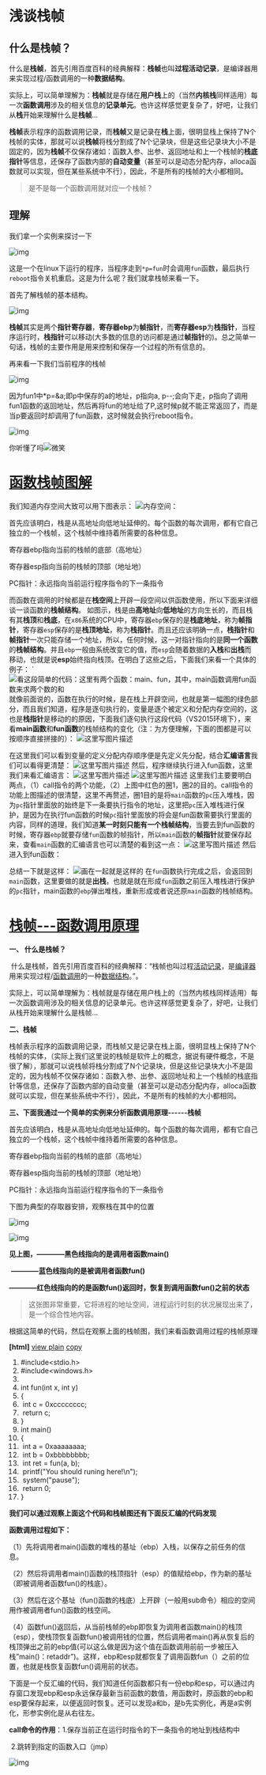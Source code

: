 # 浅谈栈帧

## 什么是栈帧？

什么是**栈帧**，首先引用百度百科的经典解释：**栈帧**也叫**过程活动记录**，是编译器用来实现过程/函数调用的一种**数据结构**。

实际上，可以简单理解为：**栈帧**就是存储在**用户栈**上的（当然**内核栈**同样适用）每一次**函数调用**涉及的相关信息的**记录单元**。也许这样感觉更复杂了，好吧，让我们从**栈**开始来理解什么是**栈帧**...

**栈帧**表示程序的函数调用记录，而**栈帧**又是记录在**栈**上面，很明显栈上保持了N个栈帧的实体，那就可以说**栈帧**将栈分割成了N个记录块，但是这些记录块大小不是固定的，因为**栈帧**不仅保存诸如：函数入参、出参、返回地址和上一个栈帧的**栈底指针**等信息，还保存了函数内部的**自动变量**（甚至可以是动态分配内存，alloca函数就可以实现，但在某些系统中不行），因此，不是所有的栈帧的大小都相同。

> 是不是每一个函数调用就对应一个栈帧？

## 理解

我们拿一个实例来探讨一下

![img](https://img-blog.csdn.net/20160610101140457?watermark/2/text/aHR0cDovL2Jsb2cuY3Nkbi5uZXQv/font/5a6L5L2T/fontsize/400/fill/I0JBQkFCMA==/dissolve/70/gravity/Center)

这是一个在linux下运行的程序，当程序走到`*p=fun`时会调用`fun`函数，最后执行`reboot`指令关机重启。这是为什么呢？我们就拿栈帧来看一下。

首先了解栈帧的基本结构。

![img](https://img-blog.csdn.net/20160610101439524)

**栈帧**其实是两个**指针寄存器**，**寄存器ebp**为**帧指针**，而**寄存器esp**为**栈指针**，当程序运行时，**栈指针**可以移动(大多数的信息的访问都是通过**帧指针**的)。总之简单一句话，栈帧的主要作用是用来控制和保存一个过程的所有信息的。

再来看一下我们当前程序的栈帧

![img](https://img-blog.csdn.net/20160610101903343)

因为fun1中*p=&a;即p中保存的a的地址，p指向a,  p--;会向下走，p指向了调用fun1函数的返回地址，然后再将fun的地址给了P,这时候p就不能正常返回了，而是当p要返回时却调用了fun函数，这时候就会执行reboot指令。

![img](https://img-blog.csdn.net/20160610102744746)

你听懂了吗![微笑](http://static.blog.csdn.net/xheditor/xheditor_emot/default/smile.gif)

# [函数栈帧图解](https://blog.csdn.net/stay_the_course/article/details/53044575)

我们知道内存空间大致可以用下图表示： 
![内存空间：](https://img-blog.csdn.net/20161105112931820) 



首先应该明白，栈是从高地址向低地址延伸的。每个函数的每次调用，都有它自己独立的一个栈帧，这个栈帧中维持着所需要的各种信息。

寄存器ebp指向当前的栈帧的底部（高地址）

寄存器esp指向当前的栈帧的顶部（地址地）

PC指针：永远指向当前运行程序指令的下一条指令

而函数在调用的时候都是在**栈空间**上开辟一段空间以供函数使用，所以下面来详细谈一谈函数的**栈帧结构**。 
如图示，栈是由**高地址**向**低地址**的方向生长的，而且栈有其**栈顶**和**栈底**，在`x86`系统的CPU中，寄存器`ebp`保存的是**栈底地址**，称为**帧指针**，寄存器`esp`保存的是**栈顶地址**，称为**栈指针**。而且还应该明确一点，**栈指针**和**帧指针**一次只能存储一个地址，所以，任何时候，这一对指针指向的是**同一个函数**的**栈帧结构**。并且`ebp`一般由系统改变它的值，而`esp`会随着数据的**入栈**和**出栈**而移动，也就是说**esp**始终指向栈顶。在明白了这些之后，下面我们来看一个具体的例子： 
`![看这段简单的代码：这里有两个函数：main、fun，其中，main函数调用fun函数来求两个数的和](https://img-blog.csdn.net/20161105101933541) 
就像前面说的，函数在执行的时候，是在栈上开辟空间，也就是第一幅图的绿色部分，而且我们知道，程序是逐句执行的，变量是逐个被定义和分配内存空间的，这也是**栈指针**是移动的的原因，下面我们逐句执行这段代码（VS2015环境下），来看**main函数**和**fun函数**的栈帧结构的变化（注：为方便理解，下面的图都是可以按顺序直接拼接的）： 
![这里写图片描述](https://img-blog.csdn.net/20161105113152089)

在这里我们可以看到变量的定义分配内存顺序便是先定义先分配，结合**汇编语言**我们可以看得更清楚： 
![这里写图片描述](https://img-blog.csdn.net/20161105115607950) 
然后，程序继续执行进入fun函数，这里我们来看汇编语言： 
![这里写图片描述](https://img-blog.csdn.net/20161105115649545) 
![这里写图片描述](https://img-blog.csdn.net/20161105114640250) 
这里我们主要要明白两点，（1）call指令的两个功能，（2）上图中红色的圈1，圈2的目的。call指令的功能上图描述的很清楚，这里不再赘述，圈1目的是将`main`函数的`pc`压入堆栈，因为`pc`指针里面放的始终是下一条要执行指令的地址，这里把`pc`压入堆栈进行保护，是因为在执行fun函数的时候`pc`指针里面放的将会是fun函数需要执行里面的内容，同样的道理，我们知道**某一时刻只能有一个栈帧结构**，当要去到fun函数的时候，寄存器`ebp`就要存储`fun`函数的帧指针，所以`main`函数的**帧指针**就要保存起来，查看`main`函数的汇编语言也可以清楚的看到这一点： 
![这里写图片描述](https://img-blog.csdn.net/20161105115118583) 
然后进入到fun函数：

总结一下就是这样： 
![画在一起就是这样的](https://img-blog.csdn.net/20161105112013112) 
在`fun`函数执行完成之后，会返回到`main`函数，这里要做的就是**出栈**，也就是就在形成`fun`函数之前压入堆栈进行保护的`pc`指针，main函数的`ebp`弹出堆栈，重新形成或者说还原`main`函数的栈帧结构。



# [栈帧---函数调用原理](https://blog.csdn.net/dream_1996/article/details/53845441)

**一、 什么是栈帧？**

​    什么是栈帧，首先引用百度百科的经典解释：“栈帧也叫过程[活动记录](http://baike.baidu.com/view/2196586.htm)，是[编译器](http://baike.baidu.com/view/487018.htm)用来实现过程/[函数调用](http://baike.baidu.com/view/2369016.htm)的一种[数据结构](http://baike.baidu.com/view/9900.htm)。”。

​    实际上，可以简单理解为：栈帧就是存储在用户栈上的（当然内核栈同样适用）每一次函数调用涉及的相关信息的记录单元。也许这样感觉更复杂了，好吧，让我们从栈开始来理解什么是栈帧...

**二、栈帧**

​    栈帧表示程序的函数调用记录，而栈帧又是记录在栈上面，很明显栈上保持了N个栈帧的实体，（实际上我们这里说的栈帧是软件上的概念，据说有硬件概念，不是很了解），那就可以说栈帧将栈分割成了N个记录块，但是这些记录块大小不是固定的，因为栈帧不仅保存诸如：函数入参、出参、返回地址和上一个栈帧的栈底指针等信息，还保存了函数内部的自动变量（甚至可以是动态分配内存，alloca函数就可以实现，但在某些系统中不行），因此，不是所有的栈帧的大小都相同。

**三、下面我通过一个简单的实例来分析函数调用原理------栈帧**

首先应该明白，栈是从高地址向低地址延伸的。每个函数的每次调用，都有它自己独立的一个栈帧，这个栈帧中维持着所需要的各种信息。

寄存器ebp指向当前的栈帧的底部（高地址）

寄存器esp指向当前的栈帧的顶部（地址地）

PC指针：永远指向当前运行程序指令的下一条指令

下图为典型的存取器安排，观察栈在其中的位置

![img](https://img-blog.csdn.net/20161223233131357?watermark/2/text/aHR0cDovL2Jsb2cuY3Nkbi5uZXQvZHJlYW1fMTk5Ng==/font/5a6L5L2T/fontsize/400/fill/I0JBQkFCMA==/dissolve/70/gravity/Center)

![img](./20161223233131357.png)

**见上图，————黑色线指向的是调用者函数main()**

​               **————蓝色线指向的是被调用者函数fun()**

​               **————红色线指向的的是函数fun()返回时，恢复到调用函数fun()之前的状态**

> 这张图非常重要，它将进程的地址空间，进程运行时刻的状况展现出来了，是一个综合性地内容。

根据这简单的代码，然后在观察上面的栈帧图，我们来看函数调用过程的栈帧原理

**[html]** [view plain](https://blog.csdn.net/dream_1996/article/details/53845441#) [copy](https://blog.csdn.net/dream_1996/article/details/53845441#)

1. \#include<stdio.h>  
2. \#include<windows.h>  
3.   ​
4. int fun(int x, int y)  
5. {  
6. ​    int c = 0xcccccccc;  
7. ​    return c;  
8. }  
9. int main()  
10. {  
11. ​    int a = 0xaaaaaaaa;  
12. ​    int b = 0xbbbbbbbb;  
13. ​    int ret = fun(a, b);  
14. ​    printf("You should runing here!\n");  
15. ​    system("pause");  
16. ​    return 0;  
17. }  

**我们可以通过观察上面这个代码和栈帧图还有下面反汇编的代码发现**

**函数调用过程如下：**

（1）先将调用者main()函数的堆栈的基址（ebp）入栈，以保存之前任务的信息。

（2）然后将调用者main()函数的栈顶指针（esp）的值赋给ebp，作为新的基址（即被调用者函数fun()的栈底）。

（3）然后在这个基址（fun()函数的栈底）上开辟（一般用sub命令）相应的空间用作被调用者fun()函数的栈空间。

（4）函数fun()返回后，从当前栈帧的ebp即恢复为调用者函数main()的栈顶（esp），使栈顶恢复函数fun()被调用钱的位置，然后调用者main()再从恢复后的栈顶弹出之前的ebp值(可以这么做是因为这个值在函数调用前前一步被压入栈”main()：retaddr”)。这样，ebp和esp就都恢复了调用函数fun（）之前的位置，也就是栈恢复函数fun()调用前的状态。

下面是一个反汇编的代码，我们知道任何函数都只有一份ebp和esp，可以通过内存窗口发现ebp和esp永远保存最新当前函数的数值，用函数时，原函数的ebp和esp要保存起来，以便返回时恢复。还可以发现a和b，是b先实例化，再是a实例化，形参实例化是从右往左。

**call命令的作用**：1.保存当前正在运行时指令的下一条指令的地址到栈结构中

​                          2.跳转到指定的函数入口（jmp）

![img](https://img-blog.csdn.net/20161224000455092?watermark/2/text/aHR0cDovL2Jsb2cuY3Nkbi5uZXQvZHJlYW1fMTk5Ng==/font/5a6L5L2T/fontsize/400/fill/I0JBQkFCMA==/dissolve/70/gravity/Center)